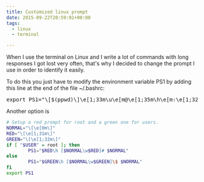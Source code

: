 ```yaml
---
title: Customized linux prompt
date: 2015-09-22T20:59:01+00:00
tags:
  - linux
  - terminal

---
```

When I use the terminal on Linux and I write a lot of commands with long responses I got lost very often, that's why I decided to change the prompt I use in order to identify it easily.

To do this you just have to modify the environment variable PS1 by adding this line at the end of the file ~/.bashrc:

<pre class="lang:sh decode:true ">export PS1="\[$(ppwd)\]\e[1;33m\u\e[m@\e[1;35m\h\e[m:\e[1;32m\w\e[m\$ \n"</pre>


Another option is

```bash
# Setup a red prompt for root and a green one for users.
NORMAL="\[\e[0m\]"
RED="\[\e[1;31m\]"
GREEN="\[\e[1;32m\]"
if [ "$USER" = root ]; then
        PS1="$RED\h [$NORMAL\w$RED]# $NORMAL"
else
        PS1="$GREEN\h [$NORMAL\w$GREEN]\$ $NORMAL"
fi
export PS1
```